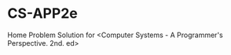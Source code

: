CS-APP2e
========

Home Problem Solution for &lt;Computer Systems - A Programmer's Perspective. 2nd. ed>
